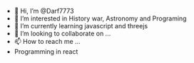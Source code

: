 - 👋 Hi, I’m @Darf7773
- 👀 I’m interested in History war, Astronomy and Programing
- 🌱 I’m currently learning javascript and threejs
- 💞️ I’m looking to collaborate on ...
- 📫 How to reach me ...
- Programming in react

<!---
Darf7773/Darf7773 is a ✨ special ✨ repository because its `README.md` (this file) appears on your GitHub profile.
You can click the Preview link to take a look at your changes.
--->
